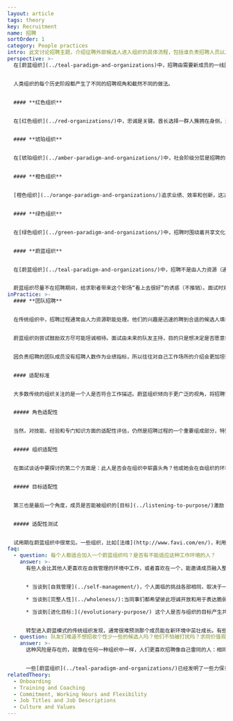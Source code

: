 ```yaml
---
layout: article
tags: theory
key: Recruitment
name: 招聘
sortOrder: 1
category: People practices
intro: 此文讨论招聘主题，介绍征聘外部候选人进入组织的具体流程，包括谁负责招聘人员以及具体面试流程的做法。
perspective: >-
  在[蔚蓝组织](../teal-paradigm-and-organizations)中，招聘由需要新成员的一线团队主导。与应聘者的沟通往往围绕三个主题展开：角色适配性、组织适配性、目标适配性。通常最重视最后两个，因为在自我管理组织中，职位角色流动性很大。通常安排一段试用期间，以便双方都能据此诚实的评估这个适配是否合适。


  人类组织的每个历史阶段都产生了不同的招聘视角和截然不同的做法。


  #### **红色组织**


  在[红色组织](../red-organizations/)中，忠诚是关键。酋长选择一群人簇拥在身侧，通常是家人，可信者或服从者，既用来克服恐惧，也承诺照顾他们。招聘归结为双向选择或指派，而且在新成员加入时通常举行一个仪式，新人给出效忠老板的誓言，老板作为回报承诺为他提供保护。


  #### **琥珀组织**


  在[琥珀组织](../amber-paradigm-and-organizations/)中，社会阶级分层是招聘的基础。应聘者要想申请工作，需要有一个特定的背景。历史上的组织中，这种等级分层与社会阶级分层一般保持同步：牧师从农民中招募；司教和主教，则来自贵族阶层。一个出生在工人阶级的男人（当然更包括女人）不会渴望得到一个管理职位，并且一旦进入组织，也不会爬得很高。如今的琥珀组织，尽管方式更微妙，但仍然倾向于遵循社会地位分层。在政府机构、学校和军队中，职位高于某一级别往往仍然需要特定的文凭或一定的经验。被录用的人可能不是能力上最合格的，但一定是符合所有硬性标准的人。


  #### **橙色组织**


  [橙色组织](../orange-paradigm-and-organizations/)追求业绩、效率和创新，这决定了他们的招聘工作焦点是挑选最佳候选人。条件一般是，具有最佳技能、最相关经验和专门知识，能立刻发挥具体作用、具有未来发展最佳潜力。在一些大公司，面试由专门的人力资源人员（寻找公司最高领导职务时则由外部“猎头”公司）主持，大多数情况下，人力资源和此人未来的上司共同主持面试。橙色组织为了提高征聘成功率而投入大量资源和大量努力，开发了面试技术和面试方法培训，以及各种评估工具。


  #### **绿色组织**


  在[绿色组织](../green-paradigm-and-organizations/)中，招聘时围绕着共享文化对候选人进行考量，与对具体技能的考量放在同等比重。管理职位候选人的心态、行为和价值观角度会受到严格的筛选：考量他们是否有授权下属的意愿和能力，是否能成为导师而不是自上而下的决策者？他们会谦逊地领导吗？注重以人为本的文化方位，将人力资源职能推到了中心位置。


  #### **蔚蓝组织**


  在[蔚蓝组织](../teal-paradigm-and-organizations/)中，招聘不是由人力资源（通常不存在固定的人力资源职能）负责，而是由需要新成员的团队领导负责。与应聘者的沟通往往围绕三个主题展开：角色适配性、组织适配性、目标适配性。通常更重视后两个要素，因为在自我管理组织中，职位角色流动性很大。


  蔚蓝组织尽量不在招聘期间，给求职者带来这个职场“看上去很好”的诱惑（不推销）。面试时双方都在试图回答一个简单的、基本的问题：是否感觉到我们注定要一起走？只有当谈话根植于诚实和正直，只有双方愿意深入坦诚的沟通并询问时，才能有意义地回答这个问题。
inPractice: >-
  #### **团队招聘**


  在传统组织中，招聘过程通常由人力资源职能处理。他们的兴趣是迅速的聘到合适的候选人填补空缺职位，因为人力资源部门的业绩有时是根据填补职位空缺的数量来评估。人力资源职能的最大兴趣在于，积极渲染推销公司和职位，以鼓励应聘者接受录用。同样，求职者也会尽量积极渲染展示自己和工作经历，以增加获得就业承诺的机会。


  蔚蓝组织则尝试鼓励双方尽可能坦诚相待。面试由未来的队友主持，目的只是想决定是否愿意每天都和候选人一起工作。如果确认了适配性，团队再进一步可以寻求人力资源部（如果有的话）的建议和咨询，但招聘采用的流程和决策由团队全权负责。对话沟通达10到12次也不罕见，目的是为双方提供时间相互感受，并据此确定这个适配是否对团队和候选人都有益。


  因负责招聘的团队成员没有招聘人数作为业绩指标，所以往往对自己工作场所的介绍会更加坦诚而不加渲染。如果他们向潜在的新队友过度推销公司，以后共事时，后自己每天都要承受由此带来的埋怨。团队成员关于工作场所介绍时的坦诚相待，会让求职者觉得自我介绍也应该诚实。应征者一般要去会见未来的同事，参观办公场所，被邀请真诚的提各种各样的问题，据此确定这里是否真的是自己觉得有必要为之工作（奉献）的职场。许多蔚蓝组织报告说，他们的招聘过程和采用决定，一般会比其他组织花费更长的时间。他们有时会牺牲组织的人员增长速度，而等待找到一个不仅适合职位空缺，同时适配于组织及其目标的人。


  #### 适配标准


  大多数传统的组织关注的是一个人是否符合工作描述。蔚蓝组织倾向于更广泛的视角，将招聘设计为一个双向发现的过程，主要回答一个基本问题：我们是否注定要一起走？


  ##### 角色适配性


  当然，对技能、经验和专门知识方面的适配性评估，仍然是招聘过程的一个重要组成部分，特别是对于那些需要专门知识的特定岗位。但自我管理组织中的岗位交换非常流畅（非固定岗位制）。因此，“角色适配”通常不是最重要的指标，因为一个人的岗位很可能会迅速改变。自我管理组织的经验是，当成员被激励去承担一个新的、具有挑战性的角色时，他们一般都能在很短的时间内获得新的技能和经验（探索未知的人性表达得到激活，促进组织和个人的成长）。


  ##### 组织适配性


  在面试谈话中要探讨的第二个方面是：此人是否会在组织中崭露头角？他或她会在自组织的环境中茁壮成长吗？求职者是否感觉到与组织价值观的一致？他或她是否能与同事“合得来”？许多蔚蓝组织，比如 [晨星](http://www.morningstarco.com/)，会在招聘期间就对应聘者进行自我管理方面的培训，给求职者据此确认自己是否喜欢这些做法的机会。有些蔚蓝组织还在招聘过程中创造机会，对公司和应聘者双方的价值观进行深入讨论。


  ##### 目标适配性


  第三也是最后一个角度，成员是否能被组织的[目标](../listening-to-purpose/)激励？在这个人的经历中，是否存在着一些要素，能与组织目标共鸣，并支撑他们在生命的这个时刻愿意为这个目标服务？这些问题引发的讨论可以达到实质性的深度，有助于候选人和组织都更进一步的了解自己。招聘既是一个相互评估的过程，也是一个自我探究的过程。


  ##### 适配性测试


  试用期在蔚蓝组织中很常见。一些组织，比如[法维](http://www.favi.com/en/)，利用试用期测试双方的匹配是否能长期有效。[捷步达康](https://en.wikipedia.org/wiki/Zappos)[](https://en.wikipedia.org/wiki/Zappos)会支付给试用期新成员3000美元的支票，条件是如果他们及早发现不合适而改变想法，并选择在为期四周的入职培训期间辞职。这个理念是，如果每个人都勇敢选择不停留在一个注定不幸福的婚姻中，会生活的更好。
faq:
  - question: 每个人都适合加入一个蔚蓝组织吗？是否有不能适应这种工作环境的人？
    answer: >-
      有些人会比其他人更喜欢在自我管理的环境中工作，或者喜欢在一个，能邀请成员融入整体或深入参与特定目标的职场工作。招聘过程需要让应聘者获得机会，对所申请的工作场进行更深刻的了解，以便让组织和个人都能更清晰的互相认识，并（如果不匹配）能尽快意识到这里不是适合自己理想的工作环境。


      * 当谈到[自我管理](../self-management/)，个人面临的挑战各部相同，取决于一个人的经历和背景。如果应聘者习惯于担任经理，或惯于用权力控制运营单位的岗位上工作，这就可能是一个具有挑战性的过渡。而那些以前在组织较低级别工作过的候选人，开始时则可能会发现，自己很难处理自我管理所要求的，更高级别的承诺和个人责任。

      * 当谈到[完整人性](../wholeness/):当同事们都希望彼此坦诚开放和用于表达脆弱，都从一个整体性出发点展示自我时，这个新人对这样的环境是否感到舒服？

      * 当谈到[进化目标:](/evolutionary-purpose/) 这个人是否与组织的目标产生共鸣，在一个几乎没有预测和控制、更重视感觉和反应的环境中，他们是否感到舒服？


      转型进入蔚蓝模式的传统组织发现，通常很难预测那个成员能在新环境中茁壮成长。有些人会突然开花，而有些谁都预测他们会喜欢蔚蓝的人，缺发现过渡很难。因此，在招聘过程中花点时间，在可能的情况下，建立一个测试试用期，可能有助于提高适配度。
  - question: 队友们难道不想招收个性少一些的候选人吗？他们不怕被打扰吗？求同价值观否会带来缺乏多样性的潜在风险？
    answer: >-
      这种风险是存在的，就像在任何一种组织中一样，人们更喜欢招聘像自己雷同的人：相同的年龄、相同的经验、相同的初始培训。降低这种风险的方法是，招聘通常是团队集体负责的事务，不仅仅交给单个人或小团体的作决定。


      一些[蔚蓝组织](../teal-paradigm-and-organizations/)已经发明了一些力保多样性的流程（见下文RHD的隔月“xx主义职场会议”）。
relatedTheory:
  - Onboarding
  - Training and Coaching
  - Commitment, Working Hours and Flexibility
  - Job Titles and Job Descriptions
  - Culture and Values
---
```

